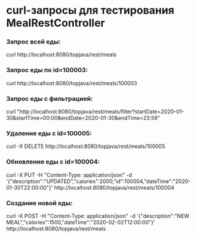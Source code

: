 # curl-запросы для тестирования MealRestController

### Запрос всей еды:
curl http://localhost:8080/topjava/rest/meals

### Запрос еды по id=100003:
curl http://localhost:8080/topjava/rest/meals/100003

### Запрос еды с фильтрацией:
curl "http://localhost:8080/topjava/rest/meals/filter?startDate=2020-01-30&startTime=00:00&endDate=2020-01-30&endTime=23:59"

### Удаление еды с id=100005:
curl -X DELETE http://localhost:8080/topjava/rest/meals/100005

### Обновление еды с id=100004:
curl -X PUT -H "Content-Type: application/json" -d '{"description":"UPDATED","calories":2000,"id":100004,"dateTime":"2020-01-30T22:00:00"}' http://localhost:8080/topjava/rest/meals/100004

### Создание новой еды:
curl -X POST -H "Content-Type: application/json" -d '{"description":"NEW MEAL","calories":1500,"dateTime":"2020-02-02T12:00:00"}' http://localhost:8080/topjava/rest/meals

